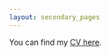 ```yaml
---
layout: secondary_pages
---
```



You can find my [CV here](/assets/VanessaVillanuevaCollao_CV_2022.pdf).
